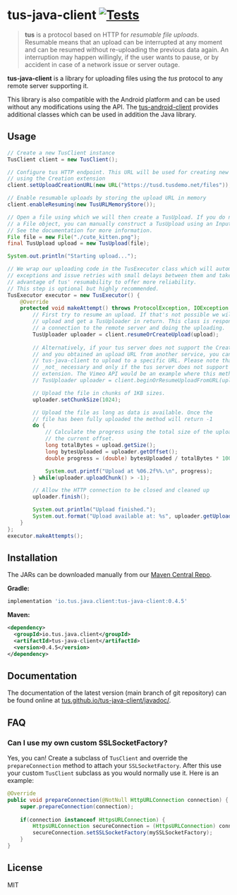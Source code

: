 # tus-java-client [![Tests](https://github.com/tus/tus-java-client/actions/workflows/tests.yml/badge.svg?branch=main)](https://github.com/tus/tus-java-client/actions/workflows/tests.yml)

> **tus** is a protocol based on HTTP for *resumable file uploads*. Resumable
> means that an upload can be interrupted at any moment and can be resumed without
> re-uploading the previous data again. An interruption may happen willingly, if
> the user wants to pause, or by accident in case of a network issue or server
> outage.

**tus-java-client** is a library for uploading files using the *tus* protocol to any remote server supporting it.

This library is also compatible with the Android platform and can be used without any modifications using the API. The [tus-android-client](https://github.com/tus/tus-android-client) provides additional classes which can be used in addition the Java library.

## Usage

```java
// Create a new TusClient instance
TusClient client = new TusClient();

// Configure tus HTTP endpoint. This URL will be used for creating new uploads
// using the Creation extension
client.setUploadCreationURL(new URL("https://tusd.tusdemo.net/files"));

// Enable resumable uploads by storing the upload URL in memory
client.enableResuming(new TusURLMemoryStore());

// Open a file using which we will then create a TusUpload. If you do not have
// a File object, you can manually construct a TusUpload using an InputStream.
// See the documentation for more information.
File file = new File("./cute_kitten.png");
final TusUpload upload = new TusUpload(file);

System.out.println("Starting upload...");

// We wrap our uploading code in the TusExecutor class which will automatically catch
// exceptions and issue retries with small delays between them and take fully
// advantage of tus' resumability to offer more reliability.
// This step is optional but highly recommended.
TusExecutor executor = new TusExecutor() {
    @Override
    protected void makeAttempt() throws ProtocolException, IOException {
        // First try to resume an upload. If that's not possible we will create a new
        // upload and get a TusUploader in return. This class is responsible for opening
        // a connection to the remote server and doing the uploading.
        TusUploader uploader = client.resumeOrCreateUpload(upload);
        
        // Alternatively, if your tus server does not support the Creation extension
        // and you obtained an upload URL from another service, you can instruct
        // tus-java-client to upload to a specific URL. Please note that this is usually
        // _not_ necessary and only if the tus server does not support the Creation
        // extension. The Vimeo API would be an example where this method is needed.
        // TusUploader uploader = client.beginOrResumeUploadFromURL(upload, new URL("https://tus.server.net/files/my_file"));

        // Upload the file in chunks of 1KB sizes.
        uploader.setChunkSize(1024);

        // Upload the file as long as data is available. Once the
        // file has been fully uploaded the method will return -1
        do {
            // Calculate the progress using the total size of the uploading file and
            // the current offset.
            long totalBytes = upload.getSize();
            long bytesUploaded = uploader.getOffset();
            double progress = (double) bytesUploaded / totalBytes * 100;

            System.out.printf("Upload at %06.2f%%.\n", progress);
        } while(uploader.uploadChunk() > -1);

        // Allow the HTTP connection to be closed and cleaned up
        uploader.finish();

        System.out.println("Upload finished.");
        System.out.format("Upload available at: %s", uploader.getUploadURL().toString());
    }
};
executor.makeAttempts();

```

## Installation

The JARs can be downloaded manually from our [Maven Central Repo](https://search.maven.org/artifact/io.tus.java.client/tus-java-client/). 

**Gradle:**

```groovy
implementation 'io.tus.java.client:tus-java-client:0.4.5'
```

**Maven:**

```xml
<dependency>
  <groupId>io.tus.java.client</groupId>
  <artifactId>tus-java-client</artifactId>
  <version>0.4.5</version>
</dependency>
```

## Documentation

The documentation of the latest version (main branch of git repository) can be found online at [tus.github.io/tus-java-client/javadoc/](https://tus.github.io/tus-java-client/javadoc/).

## FAQ

### Can I use my own custom SSLSocketFactory?

Yes, you can! Create a subclass of `TusClient` and override the `prepareConnection` method to attach your `SSLSocketFactory`. After this use your custom `TusClient` subclass as you would normally use it. Here is an example:

```java
@Override
public void prepareConnection(@NotNull HttpURLConnection connection) {
    super.prepareConnection(connection);
    
    if(connection instanceof HttpsURLConnection) {
        HttpsURLConnection secureConnection = (HttpsURLConnection) connection;
        secureConnection.setSSLSocketFactory(mySSLSocketFactory);
    }
}
```

## License

MIT
